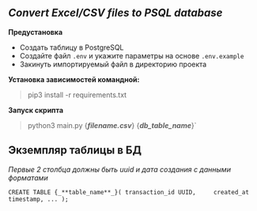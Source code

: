 ***Convert Excel/CSV files to PSQL database***
---

**Предустановка**
- Создать таблицу в PostgreSQL
- Создайте файл `.env` и укажите параметры на основе `.env.example`
- Закинуть импортируемый файл в директорию проекта

**Установка зависимостей командной:**
>pip3 install -r requirements.txt

**Запуск скрипта**
>python3 main.py {_**filename.csv**_} {_**db_table_name**_}`
 
**Экземпляр таблицы в БД**
-----
_Первые 2 столбца должны быть uuid и дата создания с данными форматами_

`CREATE TABLE {_**table_name**_}(
   transaction_id UUID,    
    created_at timestamp,
    ...
);`

